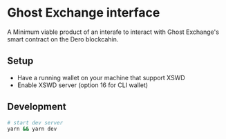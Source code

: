 # Ghost Exchange interface

A Minimum viable product of an interafe to interact with Ghost Exchange's smart contract on the Dero blockcahin.

## Setup

* Have a running wallet on your machine that support XSWD
* Enable XSWD server (option 16 for CLI wallet)

## Development
```sh
# start dev server
yarn && yarn dev
```
